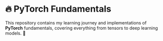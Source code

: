 # 🔥 PyTorch Fundamentals  

This repository contains my learning journey and implementations of **PyTorch** fundamentals, covering everything from tensors to deep learning models. 🚀  


